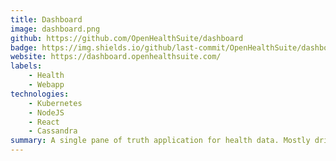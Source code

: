 ```yaml
---
title: Dashboard
image: dashboard.png
github: https://github.com/OpenHealthSuite/dashboard
badge: https://img.shields.io/github/last-commit/OpenHealthSuite/dashboard/main
website: https://dashboard.openhealthsuite.com/
labels: 
    - Health
    - Webapp
technologies: 
    - Kubernetes
    - NodeJS
    - React
    - Cassandra
summary: A single pane of truth application for health data. Mostly driven by data from proprietary sources at the moment, but I slowly "strangle" bits out into subproject apps over time. Has been rewritten dozens of times.
---
```

